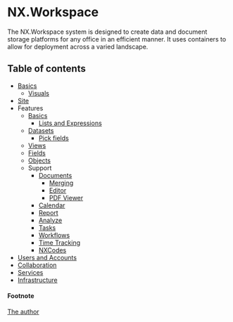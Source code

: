 # NX.Workspace

The NX.Workspace system is designed to create data and document storage platforms
for any office in an efficient manner.  It uses containers to allow for deployment
across a varied landscape.

## Table of contents

* [Basics](/help/info/README_TERMS.md)
	* [Visuals](/help/info/README_VISUALS.md)
* [Site](/help/info/README_SITE.md)
* Features
	* [Basics](/help/info/README_D_BASICS.md)
		* [Lists and Expressions](/help/info/README_LE.md)
	* [Datasets](/help/info/README_D_DATASETS.md)
		* [Pick fields](/help/info/README_D_PICK.md)
	* [Views](/help/info/README_D_VIEWS.md)
	* [Fields](/help/info/README_D_FIELDS.md)
	* [Objects](/help/info/README_D_OBJ.md)
	* Support
		* [Documents](/help/info/README_D_DOCS.md)
			* [Merging](/help/info/README_T_MERGE.md)
			* [Editor](/help/info/README_T_EDITOR.md)
			* [PDF Viewer](/help/info/README_T_PDF.md)
		* [Calendar](/help/info/README_T_CAL.md)
		* [Report](/help/info/README_T_REPORT.md)
		* [Analyze](/help/info/README_T_ANALYZE.md)
		* [Tasks](/help/info/README_D_TASKS.md)
		* [Workflows](/help/info/README_D_WF.md)
		* [Time Tracking](/help/info/README_D_TT.md)
		* [NXCodes](/help/info/README_D_NXCODE.md)
* [Users and Accounts](/help/info/README_USERS.md)
* [Collaboration](/help/info/README_COLL.md)
* [Services](/help/info/README_SVCS.md)
* [Infrastructure](/help/info/README_INFRA.md)

#### Footnote

[The author](./WHO.md)
